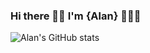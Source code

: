 ### Hi there ✌🏼 I'm {Alan} 👨🏼‍💻


![Alan's GitHub stats](https://github-readme-stats.vercel.app/api?username=amcgurney&theme=codeSTACKr&show_icons=true)

<!--
**amcgurney/amcgurney** is a ✨ _special_ ✨ repository because its `README.md` (this file) appears on your GitHub profile.

Here are some ideas to get you started:

- 🔭 I’m currently working on ...
- 🌱 I’m currently learning ...
- 👯 I’m looking to collaborate on ...
- 🤔 I’m looking for help with ...
- 💬 Ask me about ...
- 📫 How to reach me: ...
- 😄 Pronouns: ...
- ⚡ Fun fact: ...
-->
